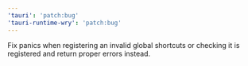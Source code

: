 ```yaml
---
'tauri': 'patch:bug'
'tauri-runtime-wry': 'patch:bug'
---
```


Fix panics when registering an invalid global shortcuts or checking it is registered and return proper errors instead.
